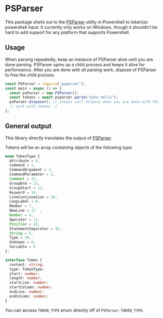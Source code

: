 # PSParser
This package shells out to the [PSParser](https://docs.microsoft.com/en-us/dotnet/api/system.management.automation.psparser?view=powershellsdk-7.0.0) utility in Powershell to tokenize powershell input. It currently only works on Windows, though it shouldn't be hard to add support for any platform that supports Powershell.

## Usage
When parsing repeatedly, keep an instance of PSParser alive until you are done parsing. PSParser spins up a child process and keeps it alive for performance. After you are done with all parsing work, dispose of PSParser to free the child process.
```javascript
const PSParser = require('psparser');
const main = async () => {
  const psParser = new PSParser();
  const tokens = await psparser.parse('echo hello');
  psParser.dispose(); // always call dispose when you are done with PSPaser.
  // work with tokens :)
};
```

## General output
This library directly translates the output of [PSParser](https://docs.microsoft.com/en-us/dotnet/api/system.management.automation.psparser?view=powershellsdk-7.0.0).

Tokens will be an array containing objects of the following type:
```typescript
enum TokenType {
  Attribute = 9,
  Command = 1,
  CommandArgument = 3,
  CommandParameter = 2,
  Comment = 15,
  GroupEnd = 13,
  GroupStart = 12,
  Keyword = 14,
  LineContinuation = 18,
  LoopLabel = 8,
  Member = 7,
  NewLine = 17	,
  Number = 4,
  Operator = 11,
  Position = 19,
  StatementSeparator = 16,
  String = 5,
  Type = 10,
  Unknown = 0,
  Variable = 6
};

interface Token {
  content: string;
  type: TokenType;
  start: number;
  length: number;
  startLine: number;
  startColumn: number;
  endLine: number;
  endColumn: number;
}
```

You can access `TOKEN_TYPE` enum directly off of `PSParser.TOKEN_TYPE`.

